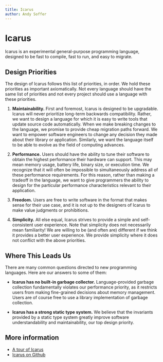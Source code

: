 ```yaml
---
title: Icarus
author: Andy Soffer
---
```


# Icarus

Icarus is an experimental general-purpose programming language, designed to be
fast to compile, fast to run, and easy to migrate.

## Design Priorities

The design of Icarus follows this list of priorities, in order. We hold
these priorities as important axiomatically. Not every language should have the
same list of priorities and not every project should use a language with these
priorities.

1. **Maintainability.** First and foremost, Icarus is designed to be upgradable.
Icarus will never prioritize long-term backwards compatibility. Rather, we want
to design a language for which it is easy to write tools that update source
code automatically.
When we make breaking changes to the language, we promise to provide cheap
migration paths forward.
We want to empower software engineers to change any decision they made about
their library or application. Similarly, we want the language itself to be able
to evolve as the field of computing advances.

1. **Performance.** Users should have the ability to tune their software to
obtain the highest performance their hardware can support.
This may mean memory usage, battery life, binary size, or execution time. We
recognize that it will often be impossible to simultaneously address all of
these performance requirements. For this reason, rather than making a tradeoff
in the language, we want to give programmers the ability to design for the
particular performance characteristics relevant to their application.

1. **Freedom.** Users are free to write software in the format that makes
sense for their use case, and it is not up to the designers of Icarus to make
value judgments or prohibitions.

1. **Simplicity.** All else equal, Icarus strives to provide a simple and
self-consistent user experience. Note that simplicity does not necessarily mean
familiarity! We are willing to be (and often are) different if we think it 
provides a better user experience. We provide simplicity where it does not
conflict with the above priorities.

## Where This Leads Us

There are many common questions directed to new programming languages.
Here are our answers to some of them:

* **Icarus has no built-in garbage collector.**
Language-provided garbage collection fundamentally violates our performance
priority, as it restricts users from making fine-grained decisions about
memory management. Users are of course free to use a library implementation
of garbage collection.

* **Icarus has a strong static type system.**
We believe that the invariants provided by a static type system greatly improve
software understandability and maintainability, our top design priority.

## More information

* [A tour of Icarus](tour)
* [Icarus on Github](https://github.com/asoffer/Icarus)

